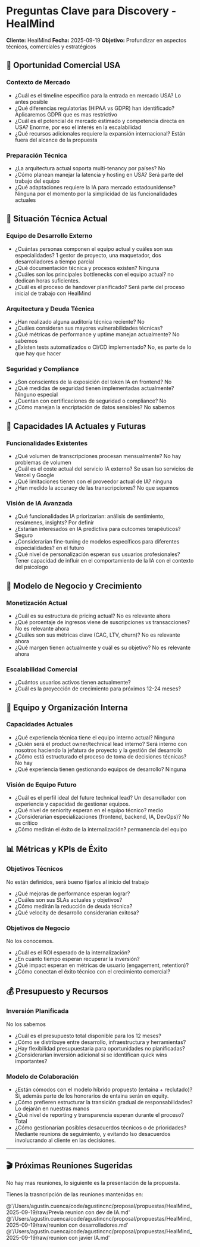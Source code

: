 # Preguntas Clave para Discovery - HealMind

**Cliente:** HealMind
**Fecha:** 2025-09-19
**Objetivo:** Profundizar en aspectos técnicos, comerciales y estratégicos

## 🎯 Oportunidad Comercial USA

### Contexto de Mercado
- ¿Cuál es el timeline específico para la entrada en mercado USA? Lo antes posible
- ¿Qué diferencias regulatorias (HIPAA vs GDPR) han identificado? Aplicaremos GDPR que es mas restrictivo
- ¿Cuál es el potencial de mercado estimado y competencia directa en USA? Enorme, por eso el interés en la escalabilidad
- ¿Qué recursos adicionales requiere la expansión internacional? Están fuera del alcance de la propuesta

### Preparación Técnica
- ¿La arquitectura actual soporta multi-tenancy por países? No
- ¿Cómo planean manejar la latencia y hosting en USA? Será parte del trabajo del equipo
- ¿Qué adaptaciones requiere la IA para mercado estadounidense? Ninguna por el momento por la simplicidad de las funcionalidades actuales

## 🔧 Situación Técnica Actual

### Equipo de Desarrollo Externo
- ¿Cuántas personas componen el equipo actual y cuáles son sus especialidades? 1 gestor de proyecto, una maquetador, dos desarrolladores a tiempo parcial
- ¿Qué documentación técnica y procesos existen? Ninguna
- ¿Cuáles son los principales bottlenecks con el equipo actual? no dedican horas suficientes.
- ¿Cuál es el proceso de handover planificado? Será parte del proceso inicial de trabajo con HealMind

### Arquitectura y Deuda Técnica
- ¿Han realizado alguna auditoría técnica reciente? No
- ¿Cuáles consideran sus mayores vulnerabilidades técnicas?
- ¿Qué métricas de performance y uptime manejan actualmente? No sabemos
- ¿Existen tests automatizados o CI/CD implementado? No, es parte de lo que hay que hacer

### Seguridad y Compliance
- ¿Son conscientes de la exposición del token IA en frontend? No
- ¿Qué medidas de seguridad tienen implementadas actualmente? Ninguno especial
- ¿Cuentan con certificaciones de seguridad o compliance? No
- ¿Cómo manejan la encriptación de datos sensibles? No sabemos

## 🚀 Capacidades IA Actuales y Futuras

### Funcionalidades Existentes
- ¿Qué volumen de transcripciones procesan mensualmente? No hay problemas de volumen
- ¿Cuál es el coste actual del servicio IA externo? Se usan lso servicios de Vercel y Google
- ¿Qué limitaciones tienen con el proveedor actual de IA? ninguna
- ¿Han medido la accuracy de las transcripciones? No que sepamos

### Visión de IA Avanzada
- ¿Qué funcionalidades IA priorizarían: análisis de sentimiento, resúmenes, insights? Por definir
- ¿Estarían interesados en IA predictiva para outcomes terapéuticos? Seguro
- ¿Considerarían fine-tuning de modelos específicos para diferentes especialidades? en el futuro
- ¿Qué nivel de personalización esperan sus usuarios profesionales? Tener capacidad de influir en el comportamiento de la IA con el contexto del psicologo

## 💼 Modelo de Negocio y Crecimiento

### Monetización Actual
- ¿Cuál es su estructura de pricing actual? No es relevante ahora
- ¿Qué porcentaje de ingresos viene de suscripciones vs transacciones?  No es relevante ahora
- ¿Cuáles son sus métricas clave (CAC, LTV, churn)?  No es relevante ahora
- ¿Qué margen tienen actualmente y cuál es su objetivo?  No es relevante ahora

### Escalabilidad Comercial
- ¿Cuántos usuarios activos tienen actualmente?
- ¿Cuál es la proyección de crecimiento para próximos 12-24 meses?


## 👥 Equipo y Organización Interna

### Capacidades Actuales
- ¿Qué experiencia técnica tiene el equipo interno actual? Ninguna
- ¿Quién será el product owner/technical lead interno? Será interno con nosotros haciendo la jefatura de proyecto y la gestión del desarrollo
- ¿Cómo está estructurado el proceso de toma de decisiones técnicas? No hay
- ¿Qué experiencia tienen gestionando equipos de desarrollo? Ninguna

### Visión de Equipo Futuro
- ¿Cuál es el perfil ideal del future technical lead? Un desarrollador con experiencia y capacidad de gestionar equipos.
- ¿Qué nivel de seniority esperan en el equipo técnico? medio
- ¿Considerarían especializaciones (frontend, backend, IA, DevOps)? No es crítico
 - ¿Cómo medirán el éxito de la internalización? permanencia del equipo

## 📊 Métricas y KPIs de Éxito

### Objetivos Técnicos
No están definidos, será bueno fijarlos al inicio del trabajo
- ¿Qué mejoras de performance esperan lograr?
- ¿Cuáles son sus SLAs actuales y objetivos?
- ¿Cómo medirán la reducción de deuda técnica?
- ¿Qué velocity de desarrollo considerarían exitosa?

### Objetivos de Negocio
No los conocemos.

- ¿Cuál es el ROI esperado de la internalización?
- ¿En cuánto tiempo esperan recuperar la inversión?
- ¿Qué impact esperan en métricas de usuario (engagement, retention)?
- ¿Cómo conectan el éxito técnico con el crecimiento comercial?

## 💰 Presupuesto y Recursos

### Inversión Planificada

No los sabemos

- ¿Cuál es el presupuesto total disponible para los 12 meses?
- ¿Cómo se distribuye entre desarrollo, infraestructura y herramientas?
- ¿Hay flexibilidad presupuestaria para oportunidades no planificadas?
- ¿Considerarían inversión adicional si se identifican quick wins importantes?

### Modelo de Colaboración
- ¿Están cómodos con el modelo híbrido propuesto (entaina + reclutado)? Si, además parte de los honorarios de entaina serán en equity.
- ¿Cómo prefieren estructurar la transición gradual de responsabilidades? Lo dejarán en nuestras manos
- ¿Qué nivel de reporting y transparencia esperan durante el proceso? Total
- ¿Cómo gestionarían posibles desacuerdos técnicos o de prioridades? Mediante reunions de seguimiento, y evitando lso desacuerdos involucrando al cliente en las decisiones.

---

## 🎬 Próximas Reuniones Sugeridas
No hay mas reuniones, lo siguiente es la presentación de la propuesta.

Tienes la trasncripción de las reuniones mantenidas en:

@'/Users/agustin.cuenca/code/agustincnc/proposal/propuestas/HealMind_2025-09-19/raw/Previa reunion con dev de IA.md'
@'/Users/agustin.cuenca/code/agustincnc/proposal/propuestas/HealMind_2025-09-19/raw/reunion con desarrolladores.md'
@'/Users/agustin.cuenca/code/agustincnc/proposal/propuestas/HealMind_2025-09-19/raw/reunion con javier IA.md'
